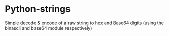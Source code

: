 Python-strings
==============

Simple decode &amp; encode of a raw string to hex and Base64 digits (using the binascii and base64 module respectively)
